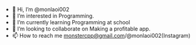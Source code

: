 - 👋 Hi, I’m @monlaoi002
- 👀 I’m interested in Programming.
- 🌱 I’m currently learning Programming at school
- 💞️ I’m looking to collaborate on Making a profitable app.
- 📫 How to reach me monstercpp@gmail.com/@monlaoi002(Instagram)

<!---
monlaoi002/monlaoi002 is a ✨ special ✨ repository because its `README.md` (this file) appears on your GitHub profile.
You can click the Preview link to take a look at your changes.
--->
